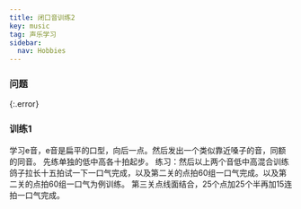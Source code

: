 ```yaml
---
title: 闭口音训练2
key: music
tag: 声乐学习
sidebar:
  nav: Hobbies
---
```


### 问题

{:.error}

<!--more-->

### 训练1

学习e音，e音是扁平的口型，向后一点。然后发出一个类似靠近嗓子的音，同额的同音。
先练单独的低中高各十拍起步。
练习：然后以上两个音低中高混合训练鸽子拉长十五拍试一下一口气完成，以及第二关的点拍60组一口气完成。以及第二关的点拍60组一口气为例训练。
第三关点线面结合，25个点加25个半再加15连拍一口气完成。
